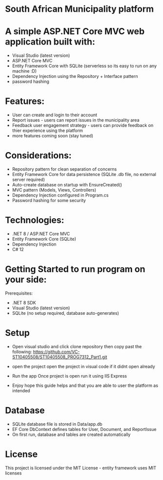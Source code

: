 # South African Municipality platform

# A simple ASP.NET Core MVC web application built with:

- Visual Studio (latest version)
- ASP.NET Core MVC
- Entity Framework Core with SQLite (serverless so its easy to run on any machine :D)
- Dependency Injection using the Repository + Interface pattern
- password hashing 

# Features:

- User can create and login to their account
- Report issues - users can report issues in the municipality area
- Feedback user engagement strategy - users can provide feedback on thier experience using the platform
- more features coming soon (stay tuned)

# Considerations:

- Repository pattern for clean separation of concerns
- Entity Framework Core for data persistence (SQLite .db file, no external server required)
- Auto-create database on startup with EnsureCreated()
- MVC pattern (Models, Views, Controllers)
- Dependency Injection configured in Program.cs
- Password hashing for some security



# Technologies: 

- .NET 8 / ASP.NET Core MVC
- Entity Framework Core (SQLite)
- Dependency Injection
- C# 12

# Getting Started to run program on your side: 
Prerequisites:

- .NET 8 SDK
- Visual Studio (latest version)
- SQLite (no setup required, database auto-generates)

# Setup
- Open visual studio and click clone repository then copy past the following:
https://github.com/VC-ST10405508/ST10405508_PROG7312_Part1.git 

- open the project
open the project in visual code if it didnt open already

- Run the app
Once project is open run it using IIS Express

- Enjoy
hope this guide helps and that you are able to user the platform as intended

# Database

- SQLite database file is stored in Data/app.db
- EF Core DbContext defines tables for User, Document, and ReportIssue
- On first run, database and tables are created automatically

# License

This project is licensed under the MIT License - entity framework uses MIT licenses

